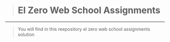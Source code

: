 
> # **El Zero Web School Assignments**
---
   > You will find in this reepository el zero web school assignments solution   

